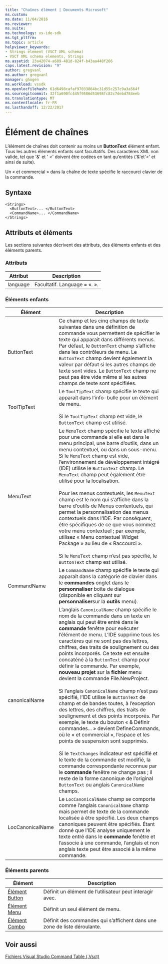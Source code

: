 ```yaml
---
title: "Chaînes élément | Documents Microsoft"
ms.custom: 
ms.date: 11/04/2016
ms.reviewer: 
ms.suite: 
ms.technology: vs-ide-sdk
ms.tgt_pltfrm: 
ms.topic: article
helpviewer_keywords:
- Strings element (VSCT XML schema)
- VSCT XML schema elements, Strings
ms.assetid: 23a42074-a689-481d-824f-b43aa448f266
caps.latest.revision: "9"
author: gregvanl
ms.author: gregvanl
manager: ghogen
ms.workload: vssdk
ms.openlocfilehash: 61d6498cafaf97033864bc31d55c257c9a3a564f
ms.sourcegitcommit: 32f1a690fc445f9586d53698fc82c7debd784eeb
ms.translationtype: MT
ms.contentlocale: fr-FR
ms.lasthandoff: 12/22/2017
---
```

# <a name="strings-element"></a>Élément de chaînes
L’élément de chaînes doit contenir au moins un **ButtonText** élément enfant. Tous les autres éléments enfants sont facultatifs. Des caractères XML non valide, tel que '&' et ' <' doivent être codées en tant qu’entités ('&amp;'et'&lt;' et ainsi de suite).  
  
 Un « et commercial » dans la chaîne de texte spécifie le raccourci clavier de la commande.  
  
## <a name="syntax"></a>Syntaxe  
  
```  
<Strings>  
  <ButtonText>... </ButtonText>  
  <CommandName>... </CommandName>  
</Strings>  
```  
  
## <a name="attributes-and-elements"></a>Attributs et éléments  
 Les sections suivantes décrivent des attributs, des éléments enfants et des éléments parents.  
  
### <a name="attributes"></a>Attributs  
  
|Attribut|Description|  
|---------------|-----------------|  
|language|Facultatif. Language = «. ».|  
  
### <a name="child-elements"></a>Éléments enfants  
  
|Élément|Description|  
|-------------|-----------------|  
|ButtonText|Ce champ et les cinq champs de texte suivantes dans une définition de commande vous permettent de spécifier le texte qui apparaît dans différents menus. Par défaut, le `ButtonText` champ s’affiche dans les contrôleurs de menu. Le `ButtonText` champ devient également la valeur par défaut si les autres champs de texte sont vides. Le `ButtonText` champ ne peut pas être vide même si les autres champs de texte sont spécifiées.|  
|ToolTipText|Le `ToolTipText` champ spécifie le texte qui apparaît dans l’info-bulle pour un élément de menu.<br /><br /> Si le `ToolTipText` champ est vide, le `ButtonText` champ est utilisé.|  
|MenuText|Le `MenuText` champ spécifie le texte affiché pour une commande si elle est dans le menu principal, une barre d’outils, dans un menu contextuel, ou dans un sous-menu. Si le `MenuText` champ est vide, l’environnement de développement intégré (IDE) utilise le `ButtonText` champ. Le `MenuText` champ peut également être utilisé pour la localisation.<br /><br /> Pour les menus contextuels, les `MenuText` champ est le nom qui s’affiche dans la barre d’outils de Menus contextuels, qui permet la personnalisation des menus contextuels dans l’IDE. Par conséquent, être spécifiques de ce que vous nommez votre menu contextuel ; par exemple, utilisez « Menu contextuel Widget Package » au lieu de « Raccourci ».<br /><br /> Si le `MenuText` champ n’est pas spécifié, le `ButtonText` champ est utilisé.|  
|CommandName|Le `CommandName` champ spécifie le texte qui apparaît dans la catégorie de clavier dans le **commandes** onglet dans le **personnaliser** boîte de dialogue (disponible en cliquant sur **personnaliser**sur la **outils** menu).|  
|canonicalName|L’anglais `CanonicalName` champ spécifie le nom de la commande dans un texte en anglais qui peut être entré dans le **commande** fenêtre pour exécuter l’élément de menu. L’IDE supprime tous les caractères qui ne sont pas des lettres, chiffres, des traits de soulignement ou des points incorporés. Ce texte est ensuite concaténé à la `ButtonText` champ pour définir la commande. Par exemple, **nouveau projet** sur la **fichier** menu devient la commande File.NewProject.<br /><br /> Si l’anglais `CanonicalName` champ n’est pas spécifié, l’IDE utilise le `ButtonText` de champ et de bandes toutes, à l’exception des lettres, des chiffres, des traits de soulignement et des points incorporés. Par exemple, le texte du bouton « & Définir commandes... » devient DefineCommands, où le « et commercial », l’espace et les points de suspension sont supprimés.<br /><br /> Si le `TextChanges` indicateur est spécifié et le texte de la commande est modifié, la commande correspondante reconnue par le **commande** fenêtre ne change pas ; il reste de la forme canonique de l’original `ButtonText` ou anglais `CanonicalName` champs.|  
|LocCanonicalName|Le `LocCanonicalName` champ se comporte comme l’anglais `CanonicalName` champ mais permet de texte de la commande localisée à être spécifié. Les deux champs canoniques peuvent être spécifiés. Étant donné que l’IDE analyse uniquement le texte entré dans le **commande** fenêtre et l’associe à une commande, l’anglais et non anglais texte peut être associé à la même commande.|  
  
### <a name="parent-elements"></a>Éléments parents  
  
|Élément|Description|  
|-------------|-----------------|  
|[Élément Button](../extensibility/button-element.md)|Définit un élément de l’utilisateur peut interagir avec.|  
|[Élément Menu](../extensibility/menu-element.md)|Définit un seul élément de menu.|  
|[Élément Combo](../extensibility/combo-element.md)|Définit des commandes qui s’affichent dans une zone de liste déroulante.|  
  
## <a name="see-also"></a>Voir aussi  
 [Fichiers Visual Studio Command Table (.Vsct)](../extensibility/internals/visual-studio-command-table-dot-vsct-files.md)